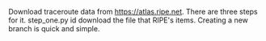 Download traceroute data from https://atlas.ripe.net.
There are three steps for it.
step_one.py id download the file that RIPE's items.
Creating a new branch is quick and simple.
